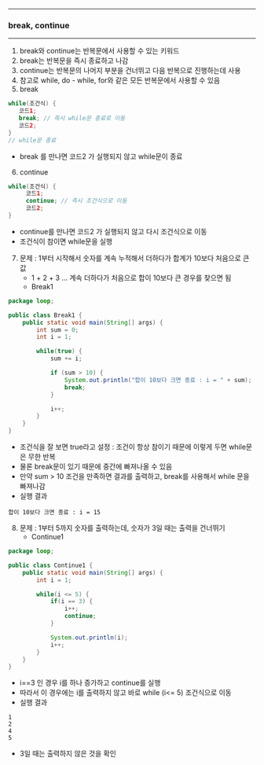 -----
### break, continue
-----
1. break와 continue는 반복문에서 사용할 수 있는 키워드
2. break는 반복문을 즉시 종료하고 나감
3. continue는 반복문의 나머지 부분을 건너뛰고 다음 반복으로 진행하는데 사용
4. 참고로 while, do - while, for와 같은 모든 반복문에서 사용할 수 있음
5. break
```java
while(조건식) {
   코드1;
   break; // 즉시 while문 종료로 이동
   코드2;
}
// while문 종료
```
  - break 를 만나면 코드2 가 실행되지 않고 while문이 종료

6. continue
```java
while(조건식) {
     코드1;
     continue; // 즉시 조건식으로 이동
     코드2;
}
```
   - continue를 만나면 코드2 가 실행되지 않고 다시 조건식으로 이동
   - 조건식이 참이면 while문을 실행

7. 문제 : 1부터 시작해서 숫자를 계속 누적해서 더하다가 합계가 10보다 처음으로 큰 값
   - 1 + 2 + 3 ... 계속 더하다가 처음으로 합이 10보다 큰 경우를 찾으면 됨
   - Break1
```java
package loop;

public class Break1 {
    public static void main(String[] args) {
        int sum = 0;
        int i = 1;

        while(true) {
            sum += i;

            if (sum > 10) {
                System.out.println("합이 10보다 크면 종료 : i = " + sum);
                break;
            }

            i++;
        }
    }
}
```
  - 조건식을 잘 보면 true라고 설정 : 조건이 항상 참이기 때문에 이렇게 두면 while문은 무한 반복
  - 물론 break문이 있기 때문에 중간에 빠져나올 수 있음
  - 만약 sum > 10 조건을 만족하면 결과를 출력하고, break를 사용해서 while 문을 빠져나감
  - 실행 결과
```
합이 10보다 크면 종료 : i = 15
```

8. 문제 : 1부터 5까지 숫자를 출력하는데, 숫자가 3일 때는 출력을 건너뛰기
   - Continue1
```java
package loop;

public class Continue1 {
    public static void main(String[] args) {
        int i = 1;

        while(i <= 5) {
            if(i == 3) {
                i++;
                continue;
            }

            System.out.println(i);
            i++;
        }
    }
}
```
  - i==3 인 경우 i를 하나 증가하고 continue를 실행
  - 따라서 이 경우에는 i를 출력하지 않고 바로 while (i<= 5) 조건식으로 이동
  - 실행 결과
```
1
2
4
5
```
   - 3일 때는 출력하지 않은 것을 확인
